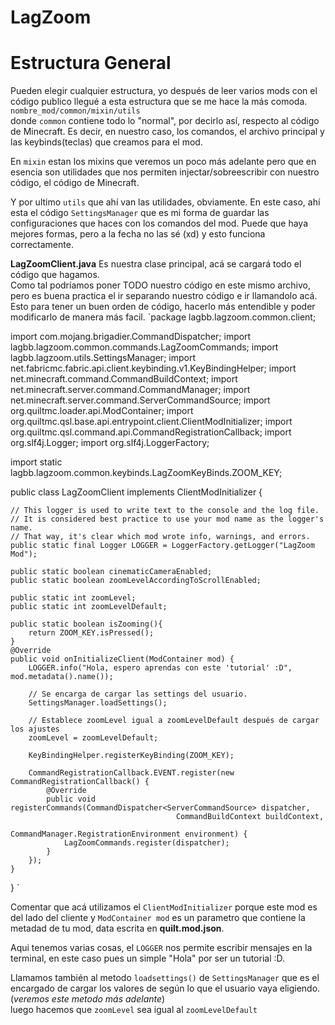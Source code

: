 # LagZoom
# Estructura General
Pueden elegir cualquier estructura, yo después de leer varios mods con el código publico llegué a esta estructura que se me hace la más comoda. `nombre_mod/common/mixin/utils` <br/>
donde `common` contiene todo lo "normal", por decirlo así, respecto al código de Minecraft. Es decir, en nuestro caso, los comandos, el archivo principal y las keybinds(teclas) que creamos para el mod.

En `mixin` estan los mixins que veremos un poco más adelante pero que en esencia son utilidades que nos permiten injectar/sobreescribir con nuestro código, el código de Minecraft. 
 
Y por ultimo  `utils` que ahí van las utilidades, obviamente. En este caso, ahí esta el código `SettingsManager` que es mi forma de guardar las configuraciones que haces con los comandos del mod.
Puede que haya mejores formas, pero a la fecha no las sé (xd) y esto funciona correctamente.

**LagZoomClient.java**
Es nuestra clase principal, acá se cargará todo el código que hagamos. <br/>
Como tal podríamos poner TODO nuestro código en este mismo archivo, pero es buena practica el ir separando nuestro código e ir llamandolo acá. Esto para tener un buen orden de código, hacerlo más entendible y poder modificarlo de manera más facil. 
`package lagbb.lagzoom.common.client;

import com.mojang.brigadier.CommandDispatcher;
import lagbb.lagzoom.common.commands.LagZoomCommands;
import lagbb.lagzoom.utils.SettingsManager;
import net.fabricmc.fabric.api.client.keybinding.v1.KeyBindingHelper;
import net.minecraft.command.CommandBuildContext;
import net.minecraft.server.command.CommandManager;
import net.minecraft.server.command.ServerCommandSource;
import org.quiltmc.loader.api.ModContainer;
import org.quiltmc.qsl.base.api.entrypoint.client.ClientModInitializer;
import org.quiltmc.qsl.command.api.CommandRegistrationCallback;
import org.slf4j.Logger;
import org.slf4j.LoggerFactory;

import static lagbb.lagzoom.common.keybinds.LagZoomKeyBinds.ZOOM_KEY;


public class LagZoomClient implements ClientModInitializer {

	// This logger is used to write text to the console and the log file.
	// It is considered best practice to use your mod name as the logger's name.
	// That way, it's clear which mod wrote info, warnings, and errors.
	public static final Logger LOGGER = LoggerFactory.getLogger("LagZoom Mod");

	public static boolean cinematicCameraEnabled;
	public static boolean zoomLevelAccordingToScrollEnabled;

	public static int zoomLevel;
	public static int zoomLevelDefault;

	public static boolean isZooming(){
		return ZOOM_KEY.isPressed();
	}
	@Override
	public void onInitializeClient(ModContainer mod) {
		LOGGER.info("Hola, espero aprendas con este 'tutorial' :D", mod.metadata().name());

		// Se encarga de cargar las settings del usuario.
		SettingsManager.loadSettings();

		// Establece zoomLevel igual a zoomLevelDefault después de cargar los ajustes
		zoomLevel = zoomLevelDefault;

		KeyBindingHelper.registerKeyBinding(ZOOM_KEY);

		CommandRegistrationCallback.EVENT.register(new CommandRegistrationCallback() {
			@Override
			public void registerCommands(CommandDispatcher<ServerCommandSource> dispatcher,
										 CommandBuildContext buildContext,
										 CommandManager.RegistrationEnvironment environment) {
				LagZoomCommands.register(dispatcher);
			}
		});
	}
}
`

Comentar que acá utilizamos el `ClientModInitializer` porque este mod es del lado del cliente y `ModContainer mod` es un parametro que contiene la metadad de tu mod, data escrita en **quilt.mod.json**.

Aqui tenemos varias cosas, el `LOGGER` nos permite escribir mensajes en la terminal, en este caso pues un simple "Hola" por ser un tutorial :D.

Llamamos también al metodo `loadsettings()` de `SettingsManager` que es el encargado de cargar los valores de según lo que el usuario vaya eligiendo. (*veremos este metodo más adelante*) <br/>
luego hacemos que `zoomLevel` sea igual al `zoomLevelDefault`
